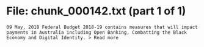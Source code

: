 ﻿# File: chunk_000142.txt (part 1 of 1)
```
09 May, 2018 Federal Budget 2018-19 contains measures that will impact payments in Australia including Open Banking, Combatting the Black Economy and Digital Identity. > Read more
```

